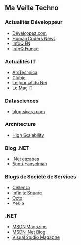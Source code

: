 ﻿---
tags: veille-watch
---

## Ma Veille Techno

### Actualités Développeur
- [Développez.com](https://www.developpez.com/)
- [Human Coders News](https://news.humancoders.com/)
- [InfoQ EN](https://www.infoq.com/)
- [InfoQ France](https://www.infoq.com/fr)


### Actualités IT
- [ArsTechnica](http://www.arstechnica.com)
- [Clubic](http://www.clubic.com/)
- [Le journal du Net](http://www.journaldunet.com/)
- [Le Mag IT](http://www.lemagit.fr/)

### Datasciences
- [blog sicara.com](https://blog.sicara.com/)

### Architecture
- [High Scalability](http://highscalability.com/)

### Blog .NET
- [.Net escapes](https://andrewlock.net/#open)
- [Scott Hanselman](https://www.hanselman.com/blog/)

### Blogs de Société de Services
- [Cellenza](http://blog.cellenza.com/)
- [Infinite Square](http://blogs.infinitesquare.com/)
- [Octo](https://blog.octo.com/)
- [Xebia](http://blog.xebia.fr/)

### .NET
- [MSDN Magazine](https://msdn.microsoft.com/en-us/magazine/)
- [MSDN .Net Blog](https://blogs.msdn.microsoft.com/dotnet/)
- [Visual Studio Magazine](https://visualstudiomagazine.com/Home.aspx)

